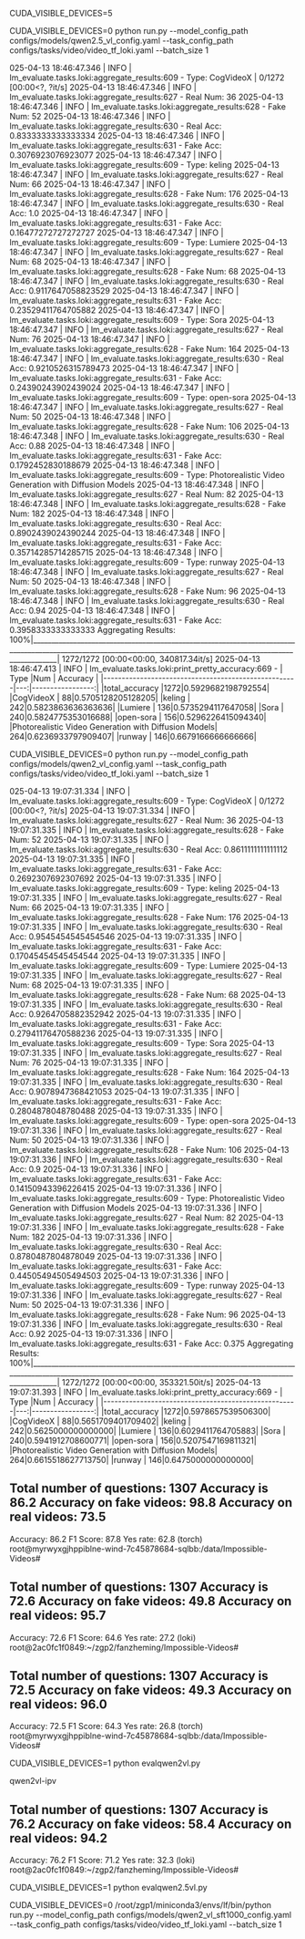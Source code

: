 CUDA_VISIBLE_DEVICES=5


CUDA_VISIBLE_DEVICES=0 python run.py --model_config_path configs/models/qwen2.5_vl_config.yaml  --task_config_path configs/tasks/video/video_tf_loki.yaml --batch_size 1


025-04-13 18:46:47.346 | INFO     | lm_evaluate.tasks.loki:aggregate_results:609 - Type: CogVideoX                                                                                                          | 0/1272 [00:00<?, ?it/s]
2025-04-13 18:46:47.346 | INFO     | lm_evaluate.tasks.loki:aggregate_results:627 - Real Num: 36
2025-04-13 18:46:47.346 | INFO     | lm_evaluate.tasks.loki:aggregate_results:628 - Fake Num: 52
2025-04-13 18:46:47.346 | INFO     | lm_evaluate.tasks.loki:aggregate_results:630 - Real Acc: 0.8333333333333334
2025-04-13 18:46:47.346 | INFO     | lm_evaluate.tasks.loki:aggregate_results:631 - Fake Acc: 0.3076923076923077
2025-04-13 18:46:47.347 | INFO     | lm_evaluate.tasks.loki:aggregate_results:609 - Type: keling
2025-04-13 18:46:47.347 | INFO     | lm_evaluate.tasks.loki:aggregate_results:627 - Real Num: 66
2025-04-13 18:46:47.347 | INFO     | lm_evaluate.tasks.loki:aggregate_results:628 - Fake Num: 176
2025-04-13 18:46:47.347 | INFO     | lm_evaluate.tasks.loki:aggregate_results:630 - Real Acc: 1.0
2025-04-13 18:46:47.347 | INFO     | lm_evaluate.tasks.loki:aggregate_results:631 - Fake Acc: 0.16477272727272727
2025-04-13 18:46:47.347 | INFO     | lm_evaluate.tasks.loki:aggregate_results:609 - Type: Lumiere
2025-04-13 18:46:47.347 | INFO     | lm_evaluate.tasks.loki:aggregate_results:627 - Real Num: 68
2025-04-13 18:46:47.347 | INFO     | lm_evaluate.tasks.loki:aggregate_results:628 - Fake Num: 68
2025-04-13 18:46:47.347 | INFO     | lm_evaluate.tasks.loki:aggregate_results:630 - Real Acc: 0.9117647058823529
2025-04-13 18:46:47.347 | INFO     | lm_evaluate.tasks.loki:aggregate_results:631 - Fake Acc: 0.23529411764705882
2025-04-13 18:46:47.347 | INFO     | lm_evaluate.tasks.loki:aggregate_results:609 - Type: Sora
2025-04-13 18:46:47.347 | INFO     | lm_evaluate.tasks.loki:aggregate_results:627 - Real Num: 76
2025-04-13 18:46:47.347 | INFO     | lm_evaluate.tasks.loki:aggregate_results:628 - Fake Num: 164
2025-04-13 18:46:47.347 | INFO     | lm_evaluate.tasks.loki:aggregate_results:630 - Real Acc: 0.9210526315789473
2025-04-13 18:46:47.347 | INFO     | lm_evaluate.tasks.loki:aggregate_results:631 - Fake Acc: 0.24390243902439024
2025-04-13 18:46:47.347 | INFO     | lm_evaluate.tasks.loki:aggregate_results:609 - Type: open-sora
2025-04-13 18:46:47.347 | INFO     | lm_evaluate.tasks.loki:aggregate_results:627 - Real Num: 50
2025-04-13 18:46:47.348 | INFO     | lm_evaluate.tasks.loki:aggregate_results:628 - Fake Num: 106
2025-04-13 18:46:47.348 | INFO     | lm_evaluate.tasks.loki:aggregate_results:630 - Real Acc: 0.88
2025-04-13 18:46:47.348 | INFO     | lm_evaluate.tasks.loki:aggregate_results:631 - Fake Acc: 0.1792452830188679
2025-04-13 18:46:47.348 | INFO     | lm_evaluate.tasks.loki:aggregate_results:609 - Type: Photorealistic Video Generation with Diffusion Models
2025-04-13 18:46:47.348 | INFO     | lm_evaluate.tasks.loki:aggregate_results:627 - Real Num: 82
2025-04-13 18:46:47.348 | INFO     | lm_evaluate.tasks.loki:aggregate_results:628 - Fake Num: 182
2025-04-13 18:46:47.348 | INFO     | lm_evaluate.tasks.loki:aggregate_results:630 - Real Acc: 0.8902439024390244
2025-04-13 18:46:47.348 | INFO     | lm_evaluate.tasks.loki:aggregate_results:631 - Fake Acc: 0.35714285714285715
2025-04-13 18:46:47.348 | INFO     | lm_evaluate.tasks.loki:aggregate_results:609 - Type: runway
2025-04-13 18:46:47.348 | INFO     | lm_evaluate.tasks.loki:aggregate_results:627 - Real Num: 50
2025-04-13 18:46:47.348 | INFO     | lm_evaluate.tasks.loki:aggregate_results:628 - Fake Num: 96
2025-04-13 18:46:47.348 | INFO     | lm_evaluate.tasks.loki:aggregate_results:630 - Real Acc: 0.94
2025-04-13 18:46:47.348 | INFO     | lm_evaluate.tasks.loki:aggregate_results:631 - Fake Acc: 0.3958333333333333
Aggregating Results: 100%|___________________________________________________________________________________________________________________________________________________________________| 1272/1272 [00:00<00:00, 340817.34it/s]
2025-04-13 18:46:47.413 | INFO     | lm_evaluate.tasks.loki:print_pretty_accuracy:669 - 
|                        Type                         |Num |     Accuracy     |
|-----------------------------------------------------|---:|-----------------:|
|total_accuracy                                       |1272|0.5929682198792554|
|CogVideoX                                            |  88|0.5705128205128205|
|keling                                               | 242|0.5823863636363636|
|Lumiere                                              | 136|0.5735294117647058|
|Sora                                                 | 240|0.5824775353016688|
|open-sora                                            | 156|0.5296226415094340|
|Photorealistic Video Generation with Diffusion Models| 264|0.6236933797909407|
|runway                                               | 146|0.6679166666666666|



CUDA_VISIBLE_DEVICES=0 python run.py --model_config_path configs/models/qwen2_vl_config.yaml  --task_config_path configs/tasks/video/video_tf_loki.yaml --batch_size 1

025-04-13 19:07:31.334 | INFO     | lm_evaluate.tasks.loki:aggregate_results:609 - Type: CogVideoX                                                                                                          | 0/1272 [00:00<?, ?it/s]
2025-04-13 19:07:31.334 | INFO     | lm_evaluate.tasks.loki:aggregate_results:627 - Real Num: 36
2025-04-13 19:07:31.335 | INFO     | lm_evaluate.tasks.loki:aggregate_results:628 - Fake Num: 52
2025-04-13 19:07:31.335 | INFO     | lm_evaluate.tasks.loki:aggregate_results:630 - Real Acc: 0.8611111111111112
2025-04-13 19:07:31.335 | INFO     | lm_evaluate.tasks.loki:aggregate_results:631 - Fake Acc: 0.2692307692307692
2025-04-13 19:07:31.335 | INFO     | lm_evaluate.tasks.loki:aggregate_results:609 - Type: keling
2025-04-13 19:07:31.335 | INFO     | lm_evaluate.tasks.loki:aggregate_results:627 - Real Num: 66
2025-04-13 19:07:31.335 | INFO     | lm_evaluate.tasks.loki:aggregate_results:628 - Fake Num: 176
2025-04-13 19:07:31.335 | INFO     | lm_evaluate.tasks.loki:aggregate_results:630 - Real Acc: 0.9545454545454546
2025-04-13 19:07:31.335 | INFO     | lm_evaluate.tasks.loki:aggregate_results:631 - Fake Acc: 0.17045454545454544
2025-04-13 19:07:31.335 | INFO     | lm_evaluate.tasks.loki:aggregate_results:609 - Type: Lumiere
2025-04-13 19:07:31.335 | INFO     | lm_evaluate.tasks.loki:aggregate_results:627 - Real Num: 68
2025-04-13 19:07:31.335 | INFO     | lm_evaluate.tasks.loki:aggregate_results:628 - Fake Num: 68
2025-04-13 19:07:31.335 | INFO     | lm_evaluate.tasks.loki:aggregate_results:630 - Real Acc: 0.9264705882352942
2025-04-13 19:07:31.335 | INFO     | lm_evaluate.tasks.loki:aggregate_results:631 - Fake Acc: 0.27941176470588236
2025-04-13 19:07:31.335 | INFO     | lm_evaluate.tasks.loki:aggregate_results:609 - Type: Sora
2025-04-13 19:07:31.335 | INFO     | lm_evaluate.tasks.loki:aggregate_results:627 - Real Num: 76
2025-04-13 19:07:31.335 | INFO     | lm_evaluate.tasks.loki:aggregate_results:628 - Fake Num: 164
2025-04-13 19:07:31.335 | INFO     | lm_evaluate.tasks.loki:aggregate_results:630 - Real Acc: 0.9078947368421053
2025-04-13 19:07:31.335 | INFO     | lm_evaluate.tasks.loki:aggregate_results:631 - Fake Acc: 0.2804878048780488
2025-04-13 19:07:31.335 | INFO     | lm_evaluate.tasks.loki:aggregate_results:609 - Type: open-sora
2025-04-13 19:07:31.336 | INFO     | lm_evaluate.tasks.loki:aggregate_results:627 - Real Num: 50
2025-04-13 19:07:31.336 | INFO     | lm_evaluate.tasks.loki:aggregate_results:628 - Fake Num: 106
2025-04-13 19:07:31.336 | INFO     | lm_evaluate.tasks.loki:aggregate_results:630 - Real Acc: 0.9
2025-04-13 19:07:31.336 | INFO     | lm_evaluate.tasks.loki:aggregate_results:631 - Fake Acc: 0.14150943396226415
2025-04-13 19:07:31.336 | INFO     | lm_evaluate.tasks.loki:aggregate_results:609 - Type: Photorealistic Video Generation with Diffusion Models
2025-04-13 19:07:31.336 | INFO     | lm_evaluate.tasks.loki:aggregate_results:627 - Real Num: 82
2025-04-13 19:07:31.336 | INFO     | lm_evaluate.tasks.loki:aggregate_results:628 - Fake Num: 182
2025-04-13 19:07:31.336 | INFO     | lm_evaluate.tasks.loki:aggregate_results:630 - Real Acc: 0.8780487804878049
2025-04-13 19:07:31.336 | INFO     | lm_evaluate.tasks.loki:aggregate_results:631 - Fake Acc: 0.44505494505494503
2025-04-13 19:07:31.336 | INFO     | lm_evaluate.tasks.loki:aggregate_results:609 - Type: runway
2025-04-13 19:07:31.336 | INFO     | lm_evaluate.tasks.loki:aggregate_results:627 - Real Num: 50
2025-04-13 19:07:31.336 | INFO     | lm_evaluate.tasks.loki:aggregate_results:628 - Fake Num: 96
2025-04-13 19:07:31.336 | INFO     | lm_evaluate.tasks.loki:aggregate_results:630 - Real Acc: 0.92
2025-04-13 19:07:31.336 | INFO     | lm_evaluate.tasks.loki:aggregate_results:631 - Fake Acc: 0.375
Aggregating Results: 100%|___________________________________________________________________________________________________________________________________________________________________| 1272/1272 [00:00<00:00, 353321.50it/s]
2025-04-13 19:07:31.393 | INFO     | lm_evaluate.tasks.loki:print_pretty_accuracy:669 - 
|                        Type                         |Num |     Accuracy     |
|-----------------------------------------------------|---:|-----------------:|
|total_accuracy                                       |1272|0.5978657539506300|
|CogVideoX                                            |  88|0.5651709401709402|
|keling                                               | 242|0.5625000000000000|
|Lumiere                                              | 136|0.6029411764705883|
|Sora                                                 | 240|0.5941912708600771|
|open-sora                                            | 156|0.5207547169811321|
|Photorealistic Video Generation with Diffusion Models| 264|0.6615518627713750|
|runway                                               | 146|0.6475000000000000|



Total number of questions:  1307
Accuracy is 86.2
Accuracy on fake videos: 98.8
Accuracy on real videos: 73.5
----------------------------------------------------------------------------------------------------
Accuracy: 86.2
F1 Score: 87.8
Yes rate: 62.8
(torch) root@myrwyxgjhppiblne-wind-7c45878684-sqlbb:/data/Impossible-Videos# 


Total number of questions:  1307
Accuracy is 72.6
Accuracy on fake videos: 49.8
Accuracy on real videos: 95.7
----------------------------------------------------------------------------------------------------
Accuracy: 72.6
F1 Score: 64.6
Yes rate: 27.2
(loki) root@2ac0fc1f0849:~/zgp2/fanzheming/Impossible-Videos# 

Total number of questions:  1307
Accuracy is 72.5
Accuracy on fake videos: 49.3
Accuracy on real videos: 96.0
----------------------------------------------------------------------------------------------------
Accuracy: 72.5
F1 Score: 64.3
Yes rate: 26.8
(torch) root@myrwyxgjhppiblne-wind-7c45878684-sqlbb:/data/Impossible-Videos# 


CUDA_VISIBLE_DEVICES=1 python evalqwen2vl.py

qwen2vl-ipv

Total number of questions:  1307
Accuracy is 76.2
Accuracy on fake videos: 58.4
Accuracy on real videos: 94.2
----------------------------------------------------------------------------------------------------
Accuracy: 76.2
F1 Score: 71.2
Yes rate: 32.3
(loki) root@2ac0fc1f0849:~/zgp2/fanzheming/Impossible-Videos# 

CUDA_VISIBLE_DEVICES=1 python evalqwen2.5vl.py






CUDA_VISIBLE_DEVICES=0 /root/zgp1/miniconda3/envs/lf/bin/python run.py --model_config_path configs/models/qwen2_vl_sft1000_config.yaml  --task_config_path configs/tasks/video/video_tf_loki.yaml --batch_size 1